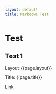```yaml
---
layout: default
title: Markdown Test
---
```


Test
====

Test 1
------

Layout: {{page.layout}}

Title: {{page.title}}

[Link](index.html)
